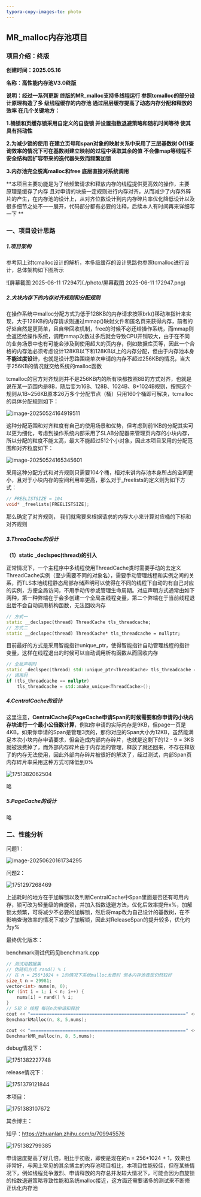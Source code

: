 ```yaml
---
typora-copy-images-to: photo
---
```


## MR_malloc内存池项目

### 项目介绍：终版

**创建时间：2025.05.16**

**名称：高性能内存池V3.0终版**

**说明：经过一系列更新 终版的MR_malloc支持多线程运行 参照tcmalloc的部分设计原理构造了多 级线程缓存的内存池 通过层层缓存提高了动态内存分配和释放的效率 在几个关键地方：**

**1.桶锁和页缓存锁采用自定义的自旋锁 并设置指数退避策略和随机时间等待 使其具有抖动性**

**2.为减少锁的使用 在建立页号和span对象的映射关系中采用了三层基数树 O(1)查询效率的情况下可在基数树建立映射的过程中读取其余的值 不会像map等线程不安全结构因扩容带来的迭代器失效而频繁加锁**

**3.内存池完全脱离malloc和free 底层直接对系统调用**

**本项目主要功能是为了给频繁请求和释放内存的线程提供更高效的操作，主要原理是缓存了内存 且对申请的块按一定规则进行内存对齐，从而减少了内存外碎片的产生，在内存池的设计上，从对齐位数设计到内内存碎片率优化降低设计以及很多细节之处不一一展开，代码部分都有必要的注释，后续本人有时间再来详细写一下 **

### 一、项目设计思路

##### 1.项目架构

参考网上对tcmalloc设计的解析，本多级缓存的设计思路也参照tcmalloc进行设计，总体架构如下图所示

![屏幕截图 2025-06-11 172947](./photo/屏幕截图 2025-06-11 172947.png)



##### 2.大块内存下的内存对齐规则和分配规则

在操作系统中malloc分配方式为低于128KB的内存请求按照brk()移动堆指针来实现，大于128KB的内存请求则通过mmap()映射文件和匿名页来获得内存，前者的好处自然是更简单，且自带回收机制，free的时候不必还给操作系统，而mmap则会返还给操作系统，调用mmap次数过多后就会导致CPU开销较大，由于在不同的业务场景中也有可能会涉及到使用超大的页内存，例如数据库页等，因此一个合格的内存池必须考虑设计128KB以下和128KB以上的内存分配，但由于内存池本身**不能过度设计**，也就是设计思路围绕单次申请的内存不超过256KB的情况，当大于256KB的情况就交给系统的malloc函数

tcmalloc的官方对齐规则并不是256KB内的所有块都按照8B的方式对齐，也就是说在某一范围内是8B，随后变为16B、128B、1024B、8*1024B规则，按照这个规则从1B~256KB原本26万多个分配节点（桶）只用160个桶即可解决，tcmalloc的具体分配规则如下：

![image-20250524164919511](./photo/image-20250524164919511.png)

这种分配范围和对齐粒度有自己的使用场景和优势，但考虑到前1KB的分配其实可以更为细化，考虑到操作系统内部采用了SLAB分配器来管理页内存的小块内存，所以分配的粒度不能太高，最大不能超过512个小对象，因此本项目采用的分配范围和对齐粒度如下：

![image-20250524165345601](./photo/image-20250524165345601.png)

采用这种分配方式和对齐规则只需要104个桶，相对来讲内存池本身所占的空间更小，且对于小块内存的空间利用率更高，那么对于_freelists的定义则为如下方式：

```cpp
// FREELISTSIZE = 104
void* _freelists[FREELISTSIZE];
```

那么确定了对齐规则， 我们就需要来根据请求的内存大小来计算对应桶的下标和对齐规则

##### 3.ThreaCache的设计

**（1）static _declspec(thread)的引入**

正常情况下，一个主程序中多线程使用ThreadCache类时需要手动的去定义ThreadCache实例（至少需要不同的对象名），需要手动管理线程和实例之间的关系，而TLS本地线程静态局部存储声明可以使得在不同的线程下自动的有自己对应的实例，方便全局访问，不用手动传参或管理生命周期。对应声明方式通常由如下两种，第一种弊端在于会多创建一个全局主线程变量，第二个弊端在于当前线程退出后不会自动调用析构函数，无法回收内存

```cpp
// 方式一
static __declspec(thread) ThreadCache tls_threadcache;
// 方式二
static __declspec(thread) ThreadCache* tls_threadcache = nullptr;
```

目前最好的方式是采用智能指针unique_ptr<T>，使得智能指针自动管理线程的指针变量，这样在线程退出的时候可以自动调用析构函数从而回收内存

```cpp
// 全局声明时
static _declspec(thread) std::unique_ptr<ThreadCache> tls_threadcache = nullptr;
// 调用时
if (tls_threadcache == nullptr)
	tls_threadcache = std::make_unique<ThreadCache>();
```



##### 4.CentralCache的设计

这里注意，**CentralCache向PageCache申请Span的时候需要和你申请的小块内存块进行一个最小公倍数计算**，例如你申请的实际内存是9KB，但page一页是4KB，如果你申请的Span是管理3页的，那你对应的Span大小为12KB，虽然能满足本次小块内存申请要求，但会造成内部内存碎片，也就是这剩下的12 - 9 = 3KB就被浪费掉了，而外部内存碎片由于内存池的管理，释放了就还回来，不存在释放了的内存无法使用，因此外部内存碎片被很好的解决了，经过测试，内部Span页内存碎片率采用这种方式可降低到0%

![1751382062504](./photo/1751382062504.png)

略

##### 5.PageCache的设计

略

### **二、性能分析**

问题1：

![image-20250620161734295](photo/image-20250620161734295.png)

问题2：

![1751297268469](C:\Users\Hmr\AppData\Roaming\Typora\typora-user-images\1751297268469.png)

上述耗时的地方在于加解锁以及判断CentralCache中Span里面是否还有可用内存，锁可改为轻量级的自旋锁，并加入指数退避方法，优化后效率提升x%，加解锁太频繁，可将减少不必要的加解锁，然后将map改为自己设计的基数树，在不影响查询效率的情况下减少了加解锁，因此对ReleaseSpan的提升较多，优化约为y%



最终优化版本：

benchmark测试代码见benchmark.cpp

```cpp
// 测试用数据集
// 伪随机方式 rand() % i
// 在 n = 256*1024 + 1的情况下系统malloc太费时 但本内存池表现仍然较好
size_t n = 29981;
vector<int> nums(n, 0);
for (int i = 1; i < n; i++) {
	nums[i] = rand() % i;
}
// 5轮 8 线程 每轮n次申请和释放 
cout << "==========================================================" << endl;
BenchmarkMalloc(n, 8, 5,nums);

cout << "==========================================================" << endl;
BenchmarkMR_malloc(n, 8, 5,nums);
```

debug情况下：

![1751382227748](./photo/1751382227748.png)

release情况下：

![1751379121844](./photo/1751379121844.png)

本项目：

![1751383107672](./photo/1751383107672.png)

其余博主：

知乎：https://zhuanlan.zhihu.com/p/709945576

![1751382799385](./photo/1751382799385.png)

申请速度提高了好几倍，相比于初版，即使是现在的n = 256*1024 + 1，效果也非常好，与网上常见的其余博主的内存池项目相比，本项目性能较佳，但在某些情况下，例如线程竞争激烈、申请释放的内存总并发较大情况下，可能会因为自旋锁的指数退避策略导致性能和系统malloc接近，这方面还需要诸多的测试来不断修正优化内存池







